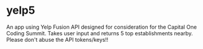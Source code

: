 # yelp5

An app using Yelp Fusion API designed for consideration for the Capital One Coding Summit. Takes user input and returns 5 top establishments nearby.
Please don't abuse the API tokens/keys!!
